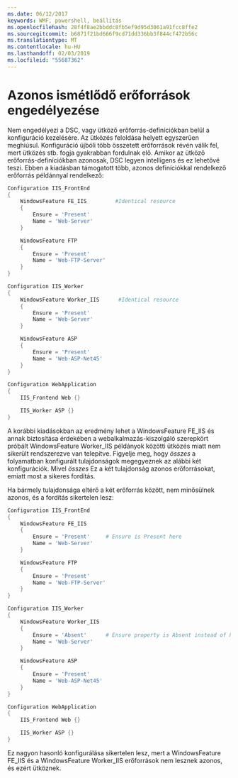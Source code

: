 ```yaml
---
ms.date: 06/12/2017
keywords: WMF, powershell, beállítás
ms.openlocfilehash: 28f4f8ae2bbddc8fb5ef9d95d3061a91fcc8ffe2
ms.sourcegitcommit: b6871f21bd666f9cd71dd336bb3f844cf472b56c
ms.translationtype: MT
ms.contentlocale: hu-HU
ms.lasthandoff: 02/03/2019
ms.locfileid: "55687362"
---
```

# <a name="allowing-for-identical-duplicate-resources-in-a-configuration"></a>Azonos ismétlődő erőforrások engedélyezése

Nem engedélyezi a DSC, vagy ütköző erőforrás-definíciókban belül a konfiguráció kezelésére. Az ütközés feloldása helyett egyszerűen meghiúsul. Konfiguráció újbóli több összetett erőforrások révén válik fel, mert ütközés stb. fogja gyakrabban fordulnak elő. Amikor az ütköző erőforrás-definíciókban azonosak, DSC legyen intelligens és ez lehetővé teszi. Ebben a kiadásban támogatott több, azonos definíciókkal rendelkező erőforrás példánnyal rendelkező:

```powershell
Configuration IIS_FrontEnd
{
    WindowsFeature FE_IIS         #Identical resource
    {
        Ensure = 'Present'
        Name = 'Web-Server'
    }

    WindowsFeature FTP
    {
        Ensure = 'Present'
        Name = 'Web-FTP-Server'
    }
}

Configuration IIS_Worker
{
    WindowsFeature Worker_IIS      #Identical resource
    {
        Ensure = 'Present'
        Name = 'Web-Server'
    }

    WindowsFeature ASP
    {
        Ensure = 'Present'
        Name = 'Web-ASP-Net45'
    }
}

Configuration WebApplication
{
    IIS_Frontend Web {}

    IIS_Worker ASP {}
}
```

A korábbi kiadásokban az eredmény lehet a WindowsFeature FE_IIS és annak biztosítása érdekében a webalkalmazás-kiszolgáló szerepkört próbált WindowsFeature Worker_IIS példányok közötti ütközés miatt nem sikerült rendszerezve van telepítve. Figyelje meg, hogy *összes* a folyamatban konfigurált tulajdonságok megegyeznek az alábbi két konfigurációk. Mivel *összes* Ez a két tulajdonság azonos erőforrásokat, emiatt most a sikeres fordítás.

Ha bármely tulajdonsága eltérő a két erőforrás között, nem minősülnek azonos, és a fordítás sikertelen lesz:

```powershell
Configuration IIS_FrontEnd
{
    WindowsFeature FE_IIS
    {
        Ensure = 'Present'     # Ensure is Present here
        Name = 'Web-Server'
    }

    WindowsFeature FTP
    {
        Ensure = 'Present'
        Name = 'Web-FTP-Server'
    }
}

Configuration IIS_Worker
{
    WindowsFeature Worker_IIS
    {
        Ensure = 'Absent'      # Ensure property is Absent instead of Present
        Name = 'Web-Server'
    }

    WindowsFeature ASP
    {
        Ensure = 'Present'
        Name = 'Web-ASP-Net45'
    }
}

Configuration WebApplication
{
    IIS_Frontend Web {}

    IIS_Worker ASP {}
}
```

Ez nagyon hasonló konfigurálása sikertelen lesz, mert a WindowsFeature FE_IIS és a WindowsFeature Worker_IIS erőforrások nem lesznek azonos, és ezért ütköznek.
